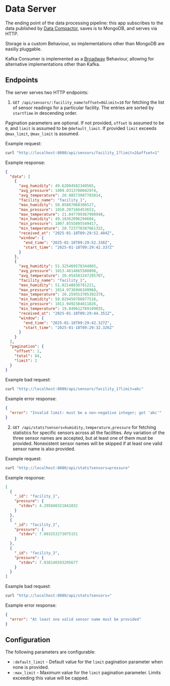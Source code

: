 # Data Server

The ending point of the data processing pipeline: this app subscribes to the data published by [Data Compactor](/apps/data_compactor/), saves is to MongoDB, and serves via HTTP.

Storage is a custom Behaviour, so implementations other than MongoDB are easiliy pluggable.

Kafka Consumer is implemented as a [Broadway](https://github.com/dashbitco/broadway) Behaviour, allowing for alternative implementations other than Kafka.

## Endpoints

The server serves two HTTP endpoints:

1. `GET /api/sensors/:facility_name?offset=0&limit=10` for fetching the list of sensor readings for a particular facility. The entries are sorted by `startTime` in descending order.

Pagination parameters are optional. If not provided, `offset` is assumed to be `0`, and `limit` is assumed to be `@default_limit`. If provided `limit` exceeds `@max_limit`, `@max_limit` is assumed.

Example request:

```sh
curl "http://localhost:8080/api/sensors/facility_1?limit=2&offset=1"
```

Example response:

```json
{
  "data": [
    {
      "avg_humidity": 49.62084582340565,
      "avg_pressure": 1009.0313780042974,
      "avg_temperature": 20.88573987783014,
      "facility_name": "facility_1",
      "max_humidity": 50.05807068386527,
      "max_pressure": 1010.207166453653,
      "max_temperature": 21.047709367998948,
      "min_humidity": 49.18362096294604,
      "min_pressure": 1007.8555895549417,
      "min_temperature": 20.723770387661332,
      "received_at": "2025-01-18T09:29:52.404Z",
      "window": {
        "end_time": "2025-01-18T09:29:52.338Z",
        "start_time": "2025-01-18T09:29:42.337Z"
      }
    },
    {
      "avg_humidity": 51.325469578344865,
      "avg_pressure": 1013.4614665580898,
      "avg_temperature": 20.054583247295707,
      "facility_name": "facility_1",
      "max_humidity": 51.82148836781221,
      "max_pressure": 1014.9736946349968,
      "max_temperature": 20.259553705392378,
      "min_humidity": 50.829450788877516,
      "min_pressure": 1011.9492384811826,
      "min_temperature": 19.849612789199035,
      "received_at": "2025-01-18T09:29:44.351Z",
      "window": {
        "end_time": "2025-01-18T09:29:42.327Z",
        "start_time": "2025-01-18T09:29:32.326Z"
      }
    }
  ],
  "pagination": {
    "offset": 1,
    "total": 84,
    "limit": 2
  }
}
```

Example bad request:

```sh
curl "http://localhost:8080/api/sensors/facility_1?limit=abc"
```

Example error response:

```json
{
  "error": "Invalid limit: must be a non-negative integer; got 'abc'"
}
```

2. `GET /api/stats?sensors=humidity,temperature,pressure` for fetching statistics for specific sensors across all the facilities. Any variation of the three sensor names are accepted, but at least one of them must be provided. Nonexistent sensor names will be skipped if at least one valid sensor name is also provided.

Example request:

```sh
curl "http://localhost:8080/api/stats?sensors=pressure"
```

Example response:

```json
[
  {
    "_id": "facility_1",
    "pressure": {
      "stdev": 4.295840321841032
    }
  },
  {
    "_id": "facility_2",
    "pressure": {
      "stdev": 7.003253273075151
    }
  },
  {
    "_id": "facility_3",
    "pressure": {
      "stdev": 7.038146593295677
    }
  }
]
```

Example bad request:

```sh
curl "http://localhost:8080/api/stats?sensors="
```

Example error response:

```json
{
  "error": "At least one valid sensor name must be provided"
}
```

## Configuration

The following parameters are configurable:

- `:default_limit` - Default value for the `limit` pagination parameter when none is provided.
- `:max_limit` - Maximum value for the `limit` pagination parameter. Limits exceeding this value will be capped.
